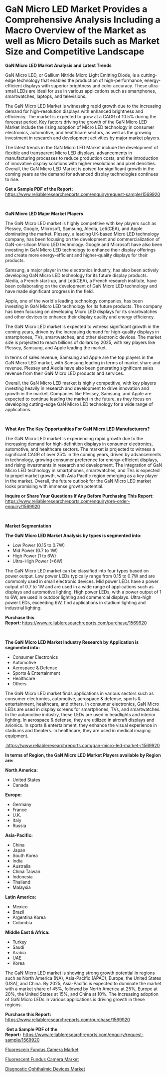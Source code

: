 <p><h1>GaN Micro LED Market Provides a Comprehensive Analysis Including a Macro Overview of the Market as well as Micro Details such as Market Size and Competitive Landscape</h1></p><p><strong>GaN Micro LED Market Analysis and Latest Trends</strong></p>
<p><p>GaN Micro LED, or Gallium Nitride Micro Light Emitting Diode, is a cutting-edge technology that enables the production of high-performance, energy-efficient displays with superior brightness and color accuracy. These ultra-small LEDs are ideal for use in various applications such as smartphones, smartwatches, laptops, and televisions.</p><p>The GaN Micro LED Market is witnessing rapid growth due to the increasing demand for high-resolution displays with enhanced brightness and efficiency. The market is expected to grow at a CAGR of 10.5% during the forecast period. Key factors driving the growth of the GaN Micro LED Market include the rising adoption of Micro LED technology in consumer electronics, automotive, and healthcare sectors, as well as the growing investment in research and development activities by major market players.</p><p>The latest trends in the GaN Micro LED Market include the development of flexible and transparent Micro LED displays, advancements in manufacturing processes to reduce production costs, and the introduction of innovative display solutions with higher resolutions and pixel densities. Overall, the GaN Micro LED Market is poised for significant growth in the coming years as the demand for advanced display technologies continues to rise.</p></p>
<p><strong>Get a Sample PDF of the Report:&nbsp;</strong> <a href="https://www.reliableresearchreports.com/enquiry/request-sample/1569920">https://www.reliableresearchreports.com/enquiry/request-sample/1569920</a></p>
<p>&nbsp;</p>
<p><strong>GaN Micro LED Major Market Players</strong></p>
<p><p>The GaN Micro LED market is highly competitive with key players such as Plessey, Google, Microsoft, Samsung, Aledia, Leti(CEA), and Apple dominating the market. Plessey, a leading UK-based Micro LED technology company, has been focusing on the development and commercialization of GaN-on-silicon Micro LED technology. Google and Microsoft have also been investing in GaN Micro LED technology to enhance their display offerings and create more energy-efficient and higher-quality displays for their products. </p><p>Samsung, a major player in the electronics industry, has also been actively developing GaN Micro LED technology for its future display products. Aledia, a French start-up, and Leti(CEA), a French research institute, have been collaborating on the development of GaN Micro LED technology and have made significant progress in the field. </p><p>Apple, one of the world's leading technology companies, has been investing in GaN Micro LED technology for its future products. The company has been focusing on developing Micro LED displays for its smartwatches and other devices to enhance their display quality and energy efficiency.</p><p>The GaN Micro LED market is expected to witness significant growth in the coming years, driven by the increasing demand for high-quality displays in smartphones, TVs, smartwatches, and other electronic devices. The market size is projected to reach billions of dollars by 2025, with key players like Plessey, Samsung, and Apple leading the market. </p><p>In terms of sales revenue, Samsung and Apple are the top players in the GaN Micro LED market, with Samsung leading in terms of market share and revenue. Plessey and Aledia have also been generating significant sales revenue from their GaN Micro LED products and services. </p><p>Overall, the GaN Micro LED market is highly competitive, with key players investing heavily in research and development to drive innovation and growth in the market. Companies like Plessey, Samsung, and Apple are expected to continue leading the market in the future, as they focus on developing cutting-edge GaN Micro LED technology for a wide range of applications.</p></p>
<p>&nbsp;</p>
<p><strong>What Are The Key Opportunities For GaN Micro LED Manufacturers?</strong></p>
<p><p>The GaN Micro LED market is experiencing rapid growth due to the increasing demand for high-definition displays in consumer electronics, automotive, and healthcare sectors. The market is projected to witness a significant CAGR of over 25% in the coming years, driven by advancements in technology, growing consumer preference for energy-efficient displays, and rising investments in research and development. The integration of GaN Micro LED technology in smartphones, smartwatches, and TVs is expected to propel market growth, with Asia Pacific region emerging as a key player in the market. Overall, the future outlook for the GaN Micro LED market looks promising with immense growth potential.</p></p>
<p><strong>Inquire or Share Your Questions If Any Before Purchasing This Report:</strong> <a href="https://www.reliableresearchreports.com/enquiry/pre-order-enquiry/1569920">https://www.reliableresearchreports.com/enquiry/pre-order-enquiry/1569920</a></p>
<p>&nbsp;</p>
<p><strong>Market Segmentation</strong></p>
<p><strong>The GaN Micro LED Market Analysis by types is segmented into:</strong></p>
<p><ul><li>Low Power (0.15 to 0.7W)</li><li>Mid Power (0.7 to 1W)</li><li>High Power (1 to 6W)</li><li>Ultra-High Power (>6W)</li></ul></p>
<p><p>The GaN Micro LED market can be classified into four types based on power output. Low power LEDs typically range from 0.15 to 0.7W and are commonly used in small electronic devices. Mid power LEDs have a power output of 0.7 to 1W and are used in a wide range of applications such as displays and automotive lighting. High power LEDs, with a power output of 1 to 6W, are used in outdoor lighting and commercial displays. Ultra-high power LEDs, exceeding 6W, find applications in stadium lighting and industrial lighting.</p></p>
<p><strong>Purchase this Report:&nbsp;</strong><a href="https://www.reliableresearchreports.com/purchase/1569920">https://www.reliableresearchreports.com/purchase/1569920</a></p>
<p>&nbsp;</p>
<p><strong>The GaN Micro LED Market Industry Research by Application is segmented into:</strong></p>
<p><ul><li>Consumer Electronics</li><li>Automotive</li><li>Aerospace & Defense</li><li>Sports & Entertainment</li><li>Healthcare</li><li>Others</li></ul></p>
<p><p>The GaN Micro LED market finds applications in various sectors such as consumer electronics, automotive, aerospace & defense, sports & entertainment, healthcare, and others. In consumer electronics, GaN Micro LEDs are used in display screens for smartphones, TVs, and smartwatches. In the automotive industry, these LEDs are used in headlights and interior lighting. In aerospace & defense, they are utilized in aircraft displays and avionics. In sports & entertainment, they enhance the visual experience in stadiums and theaters. In healthcare, they are used in medical imaging equipment.</p></p>
<p><a href="https://www.reliableresearchreports.com/gan-micro-led-market-r1569920">&nbsp;https://www.reliableresearchreports.com/gan-micro-led-market-r1569920</a></p>
<p><strong>In terms of Region, the GaN Micro LED Market Players available by Region are:</strong></p>
<p>
    <p> <strong> North America: </strong>
        <ul>
            <li>United States</li>
            <li>Canada</li>
        </ul>
        </p> 
    <p> <strong> Europe: </strong>
        <ul>
            <li>Germany</li>
            <li>France</li>
            <li>U.K.</li>
            <li>Italy</li>
            <li>Russia</li>
        </ul>
        </p> 
    <p> <strong> Asia-Pacific: </strong>
        <ul>
            <li>China</li>
            <li>Japan</li>
            <li>South Korea</li>
            <li>India</li>
            <li>Australia</li>
            <li>China Taiwan</li>
            <li>Indonesia</li>
            <li>Thailand</li>
            <li>Malaysia</li>
        </ul>
        </p> 
    <p> <strong> Latin America: </strong>
        <ul>
            <li>Mexico</li>
            <li>Brazil</li>
            <li>Argentina Korea</li>
            <li>Colombia</li>
        </ul>
        </p> 
    <p> <strong> Middle East & Africa: </strong>
        <ul>
            <li>Turkey</li>
            <li>Saudi</li>
            <li>Arabia</li>
            <li>UAE</li>
            <li>Korea</li>
        </ul>
    </p>
    </p>
<p><p>The GaN Micro LED market is showing strong growth potential in regions such as North America (NA), Asia-Pacific (APAC), Europe, the United States (USA), and China. By 2025, Asia-Pacific is expected to dominate the market with a market share of 45%, followed by North America at 25%, Europe at 20%, the United States at 15%, and China at 10%. The increasing adoption of GaN Micro LEDs in various applications is driving growth in these regions.</p></p>
<p><strong>Purchase this Report: </strong><a href="https://www.reliableresearchreports.com/purchase/1569920">https://www.reliableresearchreports.com/purchase/1569920</a></p>
<p>&nbsp;<strong>Get a Sample PDF of the Report:&nbsp;&nbsp;</strong><a href="https://www.reliableresearchreports.com/enquiry/request-sample/1569920">https://www.reliableresearchreports.com/enquiry/request-sample/1569920</a></p>
<p><strong></strong></p>
<p><p><a href="https://www.linkedin.com/pulse/fluorescein-fundus-camera-market-analysis-its-cagr-segmentation-ouhie?trackingId=nSCC758brNgmJlrSZRfWzg%3D%3D">Fluorescein Fundus Camera Market</a></p><p><a href="https://www.linkedin.com/pulse/fluorescent-fundus-camera-market-trends-forecast-competitive-bjrte?trackingId=%2BQAfbilKg35B2pahHgDaQw%3D%3D">Fluorescent Fundus Camera Market</a></p><p><a href="https://www.linkedin.com/pulse/diagnostic-ophthalmic-devices-market-comprehensive-assessment-yl1qe?trackingId=ENeT33FtO3ix%2FDSsZKyJSw%3D%3D">Diagnostic Ophthalmic Devices Market</a></p></p>